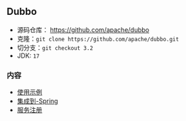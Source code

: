 ## Dubbo
- 源码仓库： https://github.com/apache/dubbo
- 克隆：`git clone https://github.com/apache/dubbo.git`
- 切分支：`git checkout 3.2`
- JDK: `17`

### 内容
- [使用示例](使用示例.md)
- [集成到-Spring](集成到-Spring.md)
- [服务注册](服务注册.md)
